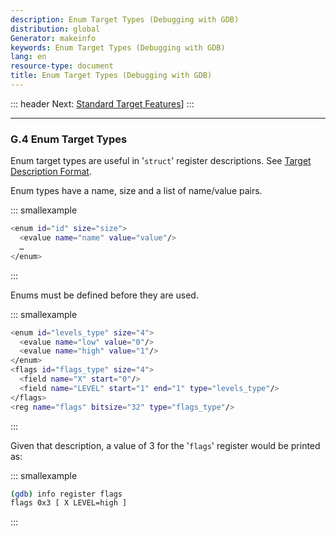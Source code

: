 ```yaml
---
description: Enum Target Types (Debugging with GDB)
distribution: global
Generator: makeinfo
keywords: Enum Target Types (Debugging with GDB)
lang: en
resource-type: document
title: Enum Target Types (Debugging with GDB)
---
```

::: header
Next: [Standard Target Features](Standard-Target-Features.html#Standard-Target-Features)]
:::

---

### G.4 Enum Target Types

Enum target types are useful in '`struct`' register descriptions. See [Target Description Format](Target-Description-Format.html#Target-Description-Format).

Enum types have a name, size and a list of name/value pairs.

::: smallexample

```bash
<enum id="id" size="size">
  <evalue name="name" value="value"/>
  …
</enum>
```

:::

Enums must be defined before they are used.

::: smallexample

```bash
<enum id="levels_type" size="4">
  <evalue name="low" value="0"/>
  <evalue name="high" value="1"/>
</enum>
<flags id="flags_type" size="4">
  <field name="X" start="0"/>
  <field name="LEVEL" start="1" end="1" type="levels_type"/>
</flags>
<reg name="flags" bitsize="32" type="flags_type"/>
```

:::

Given that description, a value of 3 for the '`flags`' register would be printed as:

::: smallexample

```bash
(gdb) info register flags
flags 0x3 [ X LEVEL=high ]
```

:::
